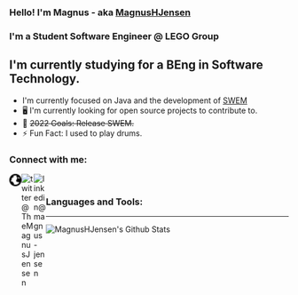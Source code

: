 ### Hello! I'm Magnus - aka [MagnusHJensen][website]
### I'm a Student Software Engineer @ LEGO Group

## I'm currently studying for a BEng in Software Technology.
- I'm currently focused on Java and the development of [SWEM]
- 🖥️ I'm currently looking for open source projects to contribute to.
- 🥅 ~~2022 Goals: Release SWEM.~~
- ⚡ Fun Fact: I used to play drums.

### Connect with me:

[<img align="left" alt="magnusjensen.dk" width="22px" src="https://raw.githubusercontent.com/iconic/open-iconic/master/svg/globe.svg" />][website]
[<img align="left" alt="twitter@TheMagnusJensen" width="22px" src="https://cdn.jsdelivr.net/npm/simple-icons@v3/icons/twitter.svg" />][twitter]
[<img align="left" alt="linkedin@magnus-jensen" width="22px" src="https://cdn.jsdelivr.net/npm/simple-icons@v3/icons/linkedin.svg" />][linkedin]

<br />

### Languages and Tools:


---
<img align="left" alt="MagnusHJensen's Github Stats" src="https://github-readme-stats.vercel.app/api?username=MagnusHJensen&show_icons=true&hide_border=true&count_private=true">



[website]: https://magnusjensen.dk
[twitter]: https://twitter.com/TheMagnusJensen
[linkedin]: https://www.linkedin.com/in/magnus-jensen-a92588151/
[SWEM]: https://discord.gg/swem
